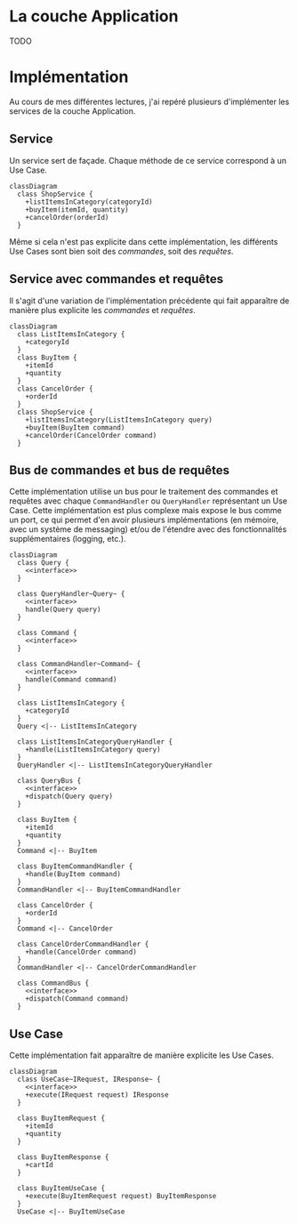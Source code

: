 # La couche Application

TODO

# Implémentation

Au cours de mes différentes lectures, j'ai repéré plusieurs d'implémenter les
services de la couche Application.

## Service

Un service sert de façade. Chaque méthode de ce service correspond à un Use
Case.

```mermaid
classDiagram
  class ShopService {
    +listItemsInCategory(categoryId)
    +buyItem(itemId, quantity)
    +cancelOrder(orderId)
  }
```

Même si cela n'est pas explicite dans cette implémentation, les différents Use
Cases sont bien soit des _commandes_, soit des _requêtes_.

## Service avec commandes et requêtes

Il s'agit d'une variation de l'implémentation précédente qui fait apparaître de
manière plus explicite les _commandes_ et _requêtes_.

```mermaid
classDiagram
  class ListItemsInCategory {
    +categoryId
  }
  class BuyItem {
    +itemId
    +quantity
  }
  class CancelOrder {
    +orderId
  }
  class ShopService {
    +listItemsInCategory(ListItemsInCategory query)
    +buyItem(BuyItem command)
    +cancelOrder(CancelOrder command)
  }
```

## Bus de commandes et bus de requêtes

Cette implémentation utilise un bus pour le traitement des commandes et
requêtes avec chaque `CommandHandler` ou `QueryHandler` représentant un Use
Case. Cette implémentation est plus complexe mais expose le bus comme un port,
ce qui permet d'en avoir plusieurs implémentations (en mémoire, avec un système
de messaging) et/ou de l'étendre avec des fonctionnalités supplémentaires
(logging, etc.).

```mermaid
classDiagram
  class Query {
    <<interface>>
  }

  class QueryHandler~Query~ {
    <<interface>>
    handle(Query query)
  }

  class Command {
    <<interface>>
  }

  class CommandHandler~Command~ {
    <<interface>>
    handle(Command command)
  }

  class ListItemsInCategory {
    +categoryId
  }
  Query <|-- ListItemsInCategory

  class ListItemsInCategoryQueryHandler {
    +handle(ListItemsInCategory query)
  }
  QueryHandler <|-- ListItemsInCategoryQueryHandler

  class QueryBus {
    <<interface>>
    +dispatch(Query query)
  }

  class BuyItem {
    +itemId
    +quantity
  }
  Command <|-- BuyItem

  class BuyItemCommandHandler {
    +handle(BuyItem command)
  }
  CommandHandler <|-- BuyItemCommandHandler

  class CancelOrder {
    +orderId
  }
  Command <|-- CancelOrder

  class CancelOrderCommandHandler {
    +handle(CancelOrder command)
  }
  CommandHandler <|-- CancelOrderCommandHandler

  class CommandBus {
    <<interface>>
    +dispatch(Command command)
  }
```

## Use Case

Cette implémentation fait apparaître de manière explicite les Use Cases.

```mermaid
classDiagram
  class UseCase~IRequest, IResponse~ {
    <<interface>>
    +execute(IRequest request) IResponse
  }

  class BuyItemRequest {
    +itemId
    +quantity
  }

  class BuyItemResponse {
    +cartId
  }

  class BuyItemUseCase {
    +execute(BuyItemRequest request) BuyItemResponse
  }
  UseCase <|-- BuyItemUseCase
```
